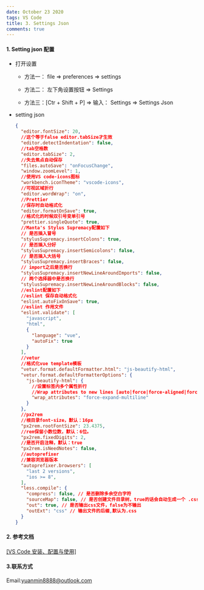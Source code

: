 ```yaml
---
date: October 23 2020
tags: VS Code
title: 3. Settings Json
comments: true
---
```

#### 1. Setting json 配置

- 打开设置

  - 方法一： file => preferences => settings

  - 方法二： 左下角设置按钮 => Settings

  - 方法三：[Ctr + Shift + P] => 输入： Settings => Settings Json

- setting json

  ```json
  {
    "editor.fontSize": 20,
    //这个等于false editor.tabSize才生效
    "editor.detectIndentation": false,
    //tab空格数
    "editor.tabSize": 2,
    //失去焦点自动保存
    "files.autoSave": "onFocusChange",
    "window.zoomLevel": 1,
    //使用VS code-icons图标
    "workbench.iconTheme": "vscode-icons",
    //可视区域折行
    "editor.wordWrap": "on",
    //Prettier
    //保存时自动格式化
    "editor.formatOnSave": true,
    //格式化的时候双引号变单引号
    "prettier.singleQuote": true,
    //Manta's Stylus Supremacy配置如下
    // 是否插入冒号
    "stylusSupremacy.insertColons": true,
    // 是否插入分好
    "stylusSupremacy.insertSemicolons": false,
    // 是否插入大括号
    "stylusSupremacy.insertBraces": false,
    // import之后是否换行
    "stylusSupremacy.insertNewLineAroundImports": false,
    // 两个选择器中是否换行
    "stylusSupremacy.insertNewLineAroundBlocks": false,
    //eslint配置如下
    //eslint 保存自动格式化
    "eslint.autoFixOnSave": true,
    //eslint 作用文件
    "eslint.validate": [
      "javascript",
      "html",
      {
        "language": "vue",
        "autoFix": true
      }
    ],
    //vetur
    //格式化vue template模板
    "vetur.format.defaultFormatter.html": "js-beautify-html",
    "vetur.format.defaultFormatterOptions": {
      "js-beautify-html": {
        //设置标签内多个属性折行
        //Wrap attributes to new lines [auto|force|force-aligned|force-expand-multiline]
        "wrap_attributes": "force-expand-multiline"
      }
    },
    //px2rem
    //根目录font-size，默认：16px
    "px2rem.rootFontSize": 23.4375,
    //rem保留小数位数，默认：6位。
    "px2rem.fixedDigits": 2,
    //是否开启注释，默认：true
    "px2rem.isNeedNotes": false,
    //autoprefixer
    //兼容浏览器版本
    "autoprefixer.browsers": [
      "last 2 versions",
      "ios >= 8",
    ],
    "less.compile": {
      "compress": false, // 是否删除多余空白字符
      "sourceMap": false, // 是否创建文件目录树，true的话会自动生成一个 .css.map 文件
      "out": true, // 是否输出css文件，false为不输出
      "outExt": "css" // 输出文件的后缀,默认为.css
    }
  }
  ```


#### 2. 参考文档

[[VS Code 安装、配置与使用]](https://web-oyster.github.io/2020/10/23/VSCode/Tutorial/VS%20Code%E5%AE%89%E8%A3%85%E3%80%81%E9%85%8D%E7%BD%AE%E4%B8%8E%E4%BD%BF%E7%94%A8/)

#### 3.联系方式

Email:yuanmin8888@outlook.com